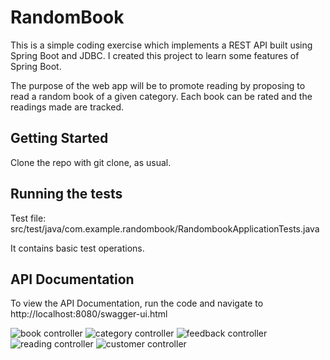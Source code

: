 # RandomBook

This is a simple coding exercise which implements a REST API built using Spring Boot and JDBC. I created this project to learn some features of Spring Boot. 

The purpose of the web app will be to promote reading by proposing to read a random book of a given category. Each book can be rated and the readings made are tracked.

## Getting Started

Clone the repo with git clone, as usual.

## Running the tests

Test file: src/test/java/com.example.randombook/RandombookApplicationTests.java

It contains basic test operations.

## API Documentation

To view the API Documentation, run the code and navigate to http://localhost:8080/swagger-ui.html


![book controller](https://github.com/vittorioexp/randombook-spring-rest-api/blob/main/img/API%20Documentation/book-controller.PNG)
![category controller](https://github.com/vittorioexp/randombook-spring-rest-api/blob/main/img/API%20Documentation/category-controller.PNG)
![feedback controller](https://github.com/vittorioexp/randombook-spring-rest-api/blob/main/img/API%20Documentation/feedback-controller.PNG)
![reading controller](https://github.com/vittorioexp/randombook-spring-rest-api/blob/main/img/API%20Documentation/reading-controller.PNG)
![customer controller](https://github.com/vittorioexp/randombook-spring-rest-api/blob/main/img/API%20Documentation/customer-controller.PNG)
